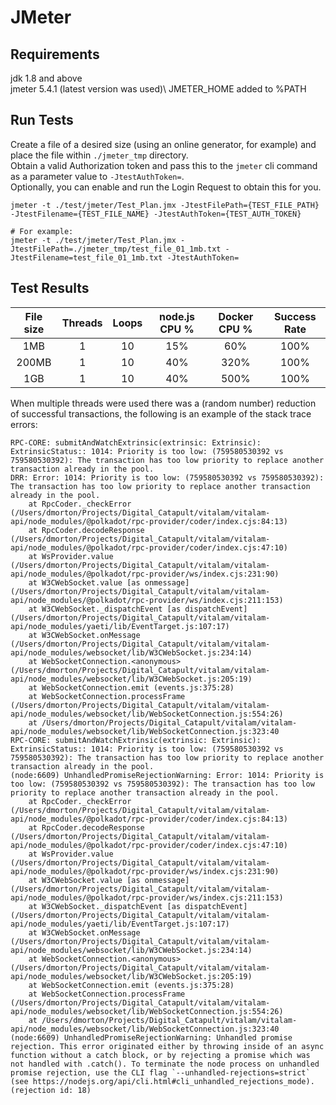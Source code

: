 # JMeter

## Requirements
jdk 1.8 and above\
jmeter 5.4.1 (latest version was used)\ 
JMETER_HOME added to %PATH

## Run Tests
Create a file of a desired size (using an online generator, for example) and place the file within `./jmeter_tmp` directory.\
Obtain a valid Authorization token and pass this to the `jmeter` cli command as a parameter value to `-JtestAuthToken=`.\
Optionally, you can enable and run the Login Request to obtain this for you.

```
jmeter -t ./test/jmeter/Test_Plan.jmx -JtestFilePath={TEST_FILE_PATH} -JtestFilename={TEST_FILE_NAME} -JtestAuthToken={TEST_AUTH_TOKEN}

# For example:
jmeter -t ./test/jmeter/Test_Plan.jmx -JtestFilePath=./jmeter_tmp/test_file_01_1mb.txt -JtestFilename=test_file_01_1mb.txt -JtestAuthToken=
```

## Test Results
| File size | Threads | Loops | node.js CPU % | Docker CPU % | Success Rate |
| :-------: | :-----: | :---: | :------------:| :----------: | :----------: |
| 1MB       |    1    |  10   |      15%      |     60%      |    100%      |
| 200MB     |    1    |  10   |      40%      |     320%     |    100%      |
| 1GB       |    1    |  10   |      40%      |     500%     |    100%      |

When multiple threads were used there was a (random number) reduction of successful transactions, the following is an example of the stack trace errors: 
```
RPC-CORE: submitAndWatchExtrinsic(extrinsic: Extrinsic): ExtrinsicStatus:: 1014: Priority is too low: (759580530392 vs 759580530392): The transaction has too low priority to replace another transaction already in the pool.
DRR: Error: 1014: Priority is too low: (759580530392 vs 759580530392): The transaction has too low priority to replace another transaction already in the pool.
    at RpcCoder._checkError (/Users/dmorton/Projects/Digital_Catapult/vitalam/vitalam-api/node_modules/@polkadot/rpc-provider/coder/index.cjs:84:13)
    at RpcCoder.decodeResponse (/Users/dmorton/Projects/Digital_Catapult/vitalam/vitalam-api/node_modules/@polkadot/rpc-provider/coder/index.cjs:47:10)
    at WsProvider.value (/Users/dmorton/Projects/Digital_Catapult/vitalam/vitalam-api/node_modules/@polkadot/rpc-provider/ws/index.cjs:231:90)
    at W3CWebSocket.value [as onmessage] (/Users/dmorton/Projects/Digital_Catapult/vitalam/vitalam-api/node_modules/@polkadot/rpc-provider/ws/index.cjs:211:153)
    at W3CWebSocket._dispatchEvent [as dispatchEvent] (/Users/dmorton/Projects/Digital_Catapult/vitalam/vitalam-api/node_modules/yaeti/lib/EventTarget.js:107:17)
    at W3CWebSocket.onMessage (/Users/dmorton/Projects/Digital_Catapult/vitalam/vitalam-api/node_modules/websocket/lib/W3CWebSocket.js:234:14)
    at WebSocketConnection.<anonymous> (/Users/dmorton/Projects/Digital_Catapult/vitalam/vitalam-api/node_modules/websocket/lib/W3CWebSocket.js:205:19)
    at WebSocketConnection.emit (events.js:375:28)
    at WebSocketConnection.processFrame (/Users/dmorton/Projects/Digital_Catapult/vitalam/vitalam-api/node_modules/websocket/lib/WebSocketConnection.js:554:26)
    at /Users/dmorton/Projects/Digital_Catapult/vitalam/vitalam-api/node_modules/websocket/lib/WebSocketConnection.js:323:40
RPC-CORE: submitAndWatchExtrinsic(extrinsic: Extrinsic): ExtrinsicStatus:: 1014: Priority is too low: (759580530392 vs 759580530392): The transaction has too low priority to replace another transaction already in the pool.
(node:6609) UnhandledPromiseRejectionWarning: Error: 1014: Priority is too low: (759580530392 vs 759580530392): The transaction has too low priority to replace another transaction already in the pool.
    at RpcCoder._checkError (/Users/dmorton/Projects/Digital_Catapult/vitalam/vitalam-api/node_modules/@polkadot/rpc-provider/coder/index.cjs:84:13)
    at RpcCoder.decodeResponse (/Users/dmorton/Projects/Digital_Catapult/vitalam/vitalam-api/node_modules/@polkadot/rpc-provider/coder/index.cjs:47:10)
    at WsProvider.value (/Users/dmorton/Projects/Digital_Catapult/vitalam/vitalam-api/node_modules/@polkadot/rpc-provider/ws/index.cjs:231:90)
    at W3CWebSocket.value [as onmessage] (/Users/dmorton/Projects/Digital_Catapult/vitalam/vitalam-api/node_modules/@polkadot/rpc-provider/ws/index.cjs:211:153)
    at W3CWebSocket._dispatchEvent [as dispatchEvent] (/Users/dmorton/Projects/Digital_Catapult/vitalam/vitalam-api/node_modules/yaeti/lib/EventTarget.js:107:17)
    at W3CWebSocket.onMessage (/Users/dmorton/Projects/Digital_Catapult/vitalam/vitalam-api/node_modules/websocket/lib/W3CWebSocket.js:234:14)
    at WebSocketConnection.<anonymous> (/Users/dmorton/Projects/Digital_Catapult/vitalam/vitalam-api/node_modules/websocket/lib/W3CWebSocket.js:205:19)
    at WebSocketConnection.emit (events.js:375:28)
    at WebSocketConnection.processFrame (/Users/dmorton/Projects/Digital_Catapult/vitalam/vitalam-api/node_modules/websocket/lib/WebSocketConnection.js:554:26)
    at /Users/dmorton/Projects/Digital_Catapult/vitalam/vitalam-api/node_modules/websocket/lib/WebSocketConnection.js:323:40
(node:6609) UnhandledPromiseRejectionWarning: Unhandled promise rejection. This error originated either by throwing inside of an async function without a catch block, or by rejecting a promise which was not handled with .catch(). To terminate the node process on unhandled promise rejection, use the CLI flag `--unhandled-rejections=strict` (see https://nodejs.org/api/cli.html#cli_unhandled_rejections_mode). (rejection id: 18)
```
